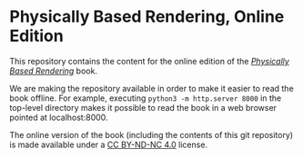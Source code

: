 Physically Based Rendering, Online Edition
==========================================

This repository contains the content for the online edition of the
[*Physically Based Rendering*](https://pbr-book.org) book.

We are making the repository available in order to make it easier to read
the book offline.  For example, executing `python3 -m http.server 8000` in
the top-level directory makes it possible to read the book in a web browser
pointed at localhost:8000.

The online version of the book (including the contents of this git
repository) is made available under a [CC BY-ND-NC 4.0](LICENSE.txt)
license.
